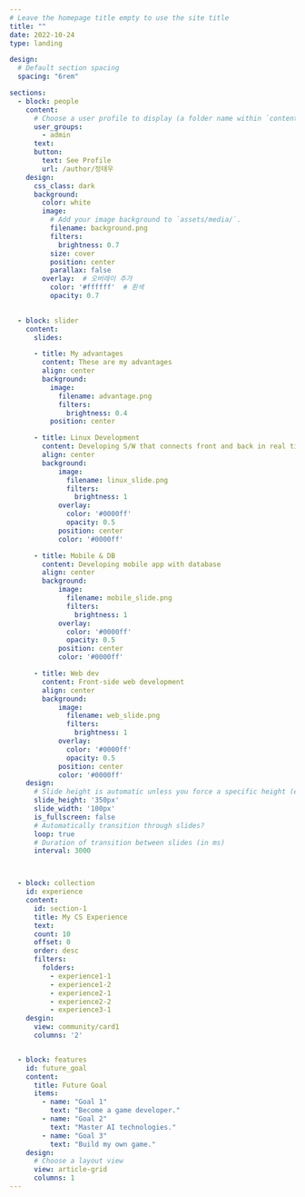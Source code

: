 ```yaml
---
# Leave the homepage title empty to use the site title
title: ""
date: 2022-10-24
type: landing

design:
  # Default section spacing
  spacing: "6rem"

sections:
  - block: people
    content:
      # Choose a user profile to display (a folder name within `content/authors/`)
      user_groups:
        - admin
      text: 
      button:
        text: See Profile
        url: /author/정태우
    design:
      css_class: dark
      background:
        color: white
        image:
          # Add your image background to `assets/media/`.
          filename: background.png
          filters:
            brightness: 0.7
          size: cover
          position: center
          parallax: false
        overlay:  # 오버레이 추가
          color: '#ffffff'  # 흰색
          opacity: 0.7 
  

  - block: slider
    content:
      slides:

      - title: My advantages
        content: These are my advantages
        align: center
        background: 
          image:
            filename: advantage.png
            filters:
              brightness: 0.4
          position: center

      - title: Linux Development
        content: Developing S/W that connects front and back in real time
        align: center
        background:
            image:
              filename: linux_slide.png
              filters:
                brightness: 1
            overlay:
              color: '#0000ff'
              opacity: 0.5
            position: center
            color: '#0000ff'

      - title: Mobile & DB
        content: Developing mobile app with database
        align: center
        background:
            image:
              filename: mobile_slide.png
              filters:
                brightness: 1
            overlay:
              color: '#0000ff'
              opacity: 0.5
            position: center
            color: '#0000ff'

      - title: Web dev
        content: Front-side web development
        align: center
        background:
            image:
              filename: web_slide.png
              filters:
                brightness: 1
            overlay:
              color: '#0000ff'
              opacity: 0.5
            position: center
            color: '#0000ff'
    design:
      # Slide height is automatic unless you force a specific height (e.g. '400px')
      slide_height: '350px'
      slide_width: '100px'
      is_fullscreen: false
      # Automatically transition through slides?
      loop: true
      # Duration of transition between slides (in ms)
      interval: 3000



  - block: collection
    id: experience
    content:
      id: section-1  
      title: My CS Experience
      text:
      count: 10
      offset: 0
      order: desc
      filters:
        folders:
          - experience1-1
          - experience1-2
          - experience2-1
          - experience2-2
          - experience3-1
    desgin:
      view: community/card1
      columns: '2'


  - block: features
    id: future_goal
    content:
      title: Future Goal
      items:
        - name: "Goal 1"
          text: "Become a game developer."
        - name: "Goal 2"
          text: "Master AI technologies."
        - name: "Goal 3"
          text: "Build my own game."
    design:
      # Choose a layout view
      view: article-grid
      columns: 1
---
```

